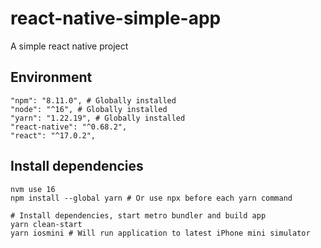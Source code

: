 # react-native-simple-app
A simple react native project

## Environment
```shell
"npm": "8.11.0", # Globally installed
"node": "^16", # Globally installed
"yarn": "1.22.19", # Globally installed
"react-native": "^0.68.2",
"react": "^17.0.2",
```

## Install dependencies

```shell
nvm use 16
npm install --global yarn # Or use npx before each yarn command

# Install dependencies, start metro bundler and build app
yarn clean-start
yarn iosmini # Will run application to latest iPhone mini simulator
```
